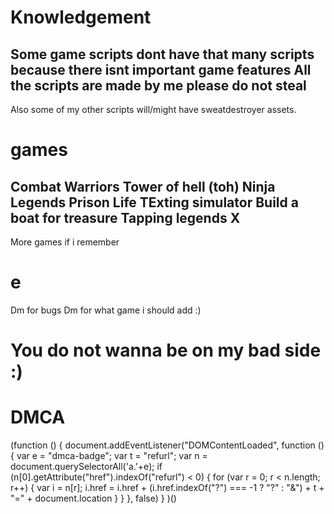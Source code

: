 # Knowledgement
Some game scripts dont have that many scripts because there isnt important game features
All the scripts are made by me please do not steal
-------------------------------------------------------
Also some of my other scripts will/might have sweatdestroyer assets.

# games
Combat Warriors
Tower of hell (toh)
Ninja Legends
Prison Life
TExting simulator
Build a boat for treasure
Tapping legends X
-----------------------
More games if i remember

# e
Dm for bugs
Dm for what game i should add :)

# You do not wanna be on my bad side :)

# DMCA
(function () {
   document.addEventListener("DOMContentLoaded", function () {
       var e = "dmca-badge";
       var t = "refurl";
       var n = document.querySelectorAll('a.'+e);
       if (n[0].getAttribute("href").indexOf("refurl") < 0) {
           for (var r = 0; r < n.length; r++) {
               var i = n[r];
               i.href = i.href + (i.href.indexOf("?") === -1 ? "?" : "&") + t + "=" + document.location
           }
       }
   }, false)
}
)()
